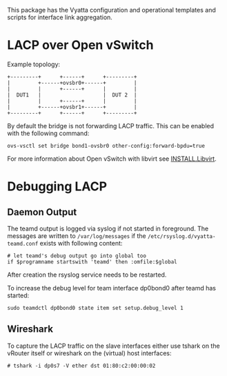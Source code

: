 This package has the Vyatta configuration and operational templates and scripts for interface link aggregation.

LACP over Open vSwitch
======================

Example topology:

    +---------+      +------+      +---------+
    |         +------+ovsbr0+------+         |
    |         |      +------+      |         |
    |  DUT1   |                    |  DUT 2  |
    |         |      +------+      |         |
    |         +------+ovsbr1+------+         |
    +---------+      +------+      +---------+

By default the bridge is not forwarding LACP traffic. This can be enabled with
the following command:

    ovs-vsctl set bridge bond1-ovsbr0 other-config:forward-bpdu=true


For more information about Open vSwitch with libvirt see [INSTALL.Libvirt].

[INSTALL.Libvirt]: http://docs.openvswitch.org/en/latest/howto/libvirt "How to Use Open vSwitch with Libvirt"


Debugging LACP
==============

Daemon Output
-------------

The teamd output is logged via syslog if not started in foreground. The
messages are written to `/var/log/messages` if the
`/etc/rsyslog.d/vyatta-teamd.conf` exists with following content:

    # let teamd's debug output go into global too
    if $programname startswith 'teamd' then :omfile:$global

After creation the rsyslog service needs to be restarted.

To increase the debug level for team interface dp0bond0 after teamd
has started:

    sudo teamdctl dp0bond0 state item set setup.debug_level 1

Wireshark
---------

To capture the LACP traffic on the slave interfaces either use tshark on
the vRouter itself or wireshark on the (virtual) host interfaces:

    # tshark -i dp0s7 -V ether dst 01:80:c2:00:00:02
